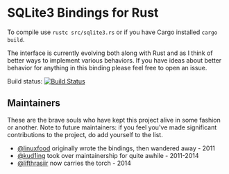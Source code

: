 # SQLite3 Bindings for Rust

To compile use `rustc src/sqlite3.rs` or if you have Cargo installed `cargo build`.

The interface is currently evolving both along with Rust and as I think of
better ways to implement various behaviors. If you have ideas about better
behavior for anything in this binding please feel free to open an issue.

Build status: [![Build Status](https://travis-ci.org/linuxfood/rustsqlite.svg?branch=master)](https://travis-ci.org/linuxfood/rustsqlite)

## Maintainers

These are the brave souls who have kept this project alive in some fashion or another.
Note to future maintainers: if you feel you've made significant contributions to the project,
do add yourself to the list.

- [@linuxfood](https://github.com/linuxfood) originally wrote the bindings, then wandered away - 2011
- [@kud1ing](https://github.com/kud1ing) took over maintainership for quite awhile - 2011-2014
- [@lifthrasiir](https://github.com/lifthrasiir) now carries the torch - 2014
